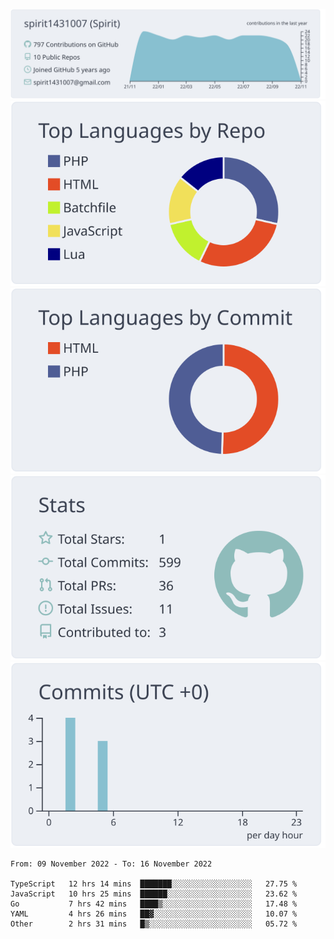 [![](https://raw.githubusercontent.com/spirit1431007/spirit1431007/master/profile-summary-card-output/nord_bright/0-profile-details.svg)](https://git.io/spiritx)
[![](https://raw.githubusercontent.com/spirit1431007/spirit1431007/master/profile-summary-card-output/nord_bright/1-repos-per-language.svg)](https://git.io/spiritx) [![](https://raw.githubusercontent.com/spirit1431007/spirit1431007/master/profile-summary-card-output/nord_bright/2-most-commit-language.svg)](https://git.io/spiritx)
[![](https://raw.githubusercontent.com/spirit1431007/spirit1431007/master/profile-summary-card-output/nord_bright/3-stats.svg)](https://git.io/spiritx) [![](https://raw.githubusercontent.com/spirit1431007/spirit1431007/master/profile-summary-card-output/nord_bright/4-productive-time.svg)](https://git.io/spiritx)

<!--START_SECTION:waka-->

```text
From: 09 November 2022 - To: 16 November 2022

TypeScript   12 hrs 14 mins  ███████░░░░░░░░░░░░░░░░░░   27.75 %
JavaScript   10 hrs 25 mins  ██████░░░░░░░░░░░░░░░░░░░   23.62 %
Go           7 hrs 42 mins   ████▒░░░░░░░░░░░░░░░░░░░░   17.48 %
YAML         4 hrs 26 mins   ██▓░░░░░░░░░░░░░░░░░░░░░░   10.07 %
Other        2 hrs 31 mins   █▒░░░░░░░░░░░░░░░░░░░░░░░   05.72 %
```

<!--END_SECTION:waka-->
